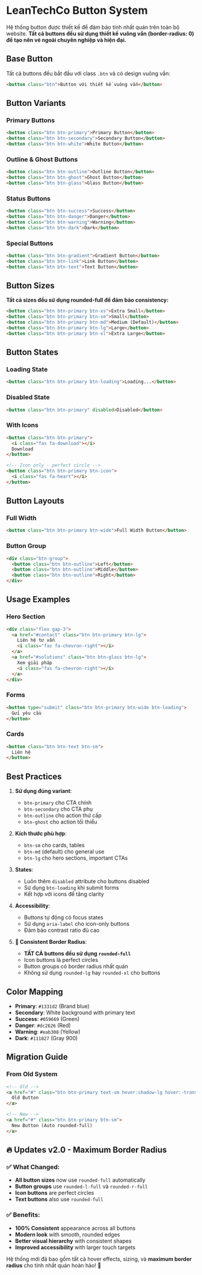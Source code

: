 # LeanTechCo Button System

Hệ thống button được thiết kế để đảm bảo tính nhất quán trên toàn bộ website. **Tất cả buttons đều sử dụng thiết kế vuông vắn (border-radius: 0) để tạo nên vẻ ngoài chuyên nghiệp và hiện đại.**

## Base Button
Tất cả buttons đều bắt đầu với class `.btn` và có design vuông vắn:
```html
<button class="btn">Button với thiết kế vuông vắn</button>
```

## Button Variants

### Primary Buttons
```html
<button class="btn btn-primary">Primary Button</button>
<button class="btn btn-secondary">Secondary Button</button>
<button class="btn btn-white">White Button</button>
```

### Outline & Ghost Buttons
```html
<button class="btn btn-outline">Outline Button</button>
<button class="btn btn-ghost">Ghost Button</button>
<button class="btn btn-glass">Glass Button</button>
```

### Status Buttons
```html
<button class="btn btn-success">Success</button>
<button class="btn btn-danger">Danger</button>
<button class="btn btn-warning">Warning</button>
<button class="btn btn-dark">Dark</button>
```

### Special Buttons
```html
<button class="btn btn-gradient">Gradient Button</button>
<button class="btn btn-link">Link Button</button>
<button class="btn btn-text">Text Button</button>
```

## Button Sizes

**Tất cả sizes đều sử dụng rounded-full để đảm bảo consistency:**

```html
<button class="btn btn-primary btn-xs">Extra Small</button>
<button class="btn btn-primary btn-sm">Small</button>
<button class="btn btn-primary btn-md">Medium (Default)</button>
<button class="btn btn-primary btn-lg">Large</button>
<button class="btn btn-primary btn-xl">Extra Large</button>
```

## Button States

### Loading State
```html
<button class="btn btn-primary btn-loading">Loading...</button>
```

### Disabled State
```html
<button class="btn btn-primary" disabled>Disabled</button>
```

### With Icons
```html
<button class="btn btn-primary">
  <i class="fas fa-download"></i>
  Download
</button>

<!-- Icon only - perfect circle -->
<button class="btn btn-primary btn-icon">
  <i class="fas fa-heart"></i>
</button>
```

## Button Layouts

### Full Width
```html
<button class="btn btn-primary btn-wide">Full Width Button</button>
```

### Button Group
```html
<div class="btn-group">
  <button class="btn btn-outline">Left</button>
  <button class="btn btn-outline">Middle</button>
  <button class="btn btn-outline">Right</button>
</div>
```

## Usage Examples

### Hero Section
```html
<div class="flex gap-3">
  <a href="#contact" class="btn btn-primary btn-lg">
    Liên hệ tư vấn
    <i class="fas fa-chevron-right"></i>
  </a>
  <a href="#solutions" class="btn btn-glass btn-lg">
    Xem giải pháp
    <i class="fas fa-chevron-right"></i>
  </a>
</div>
```

### Forms
```html
<button type="submit" class="btn btn-primary btn-wide btn-loading">
  Gửi yêu cầu
</button>
```

### Cards
```html
<button class="btn btn-text btn-sm">
  Liên hệ
</button>
```

## Best Practices

1. **Sử dụng đúng variant**: 
   - `btn-primary` cho CTA chính
   - `btn-secondary` cho CTA phụ  
   - `btn-outline` cho action thứ cấp
   - `btn-ghost` cho action tối thiểu

2. **Kích thước phù hợp**:
   - `btn-sm` cho cards, tables
   - `btn-md` (default) cho general use
   - `btn-lg` cho hero sections, important CTAs

3. **States**:
   - Luôn thêm `disabled` attribute cho buttons disabled
   - Sử dụng `btn-loading` khi submit forms
   - Kết hợp với icons để tăng clarity

4. **Accessibility**:
   - Buttons tự động có focus states
   - Sử dụng `aria-label` cho icon-only buttons
   - Đảm bảo contrast ratio đủ cao

5. **🎯 Consistent Border Radius**:
   - **TẤT CẢ buttons đều sử dụng `rounded-full`**
   - Icon buttons là perfect circles
   - Button groups có border radius nhất quán
   - Không sử dụng `rounded-lg` hay `rounded-xl` cho buttons

## Color Mapping

- **Primary**: `#1331d2` (Brand blue)
- **Secondary**: White background with primary text
- **Success**: `#059669` (Green)
- **Danger**: `#dc2626` (Red)  
- **Warning**: `#eab308` (Yellow)
- **Dark**: `#111827` (Gray 900)

## Migration Guide

### From Old System
```html
<!-- Old -->
<a href="#" class="btn btn-primary text-sm hover:shadow-lg hover:-translate-y-1 rounded-lg">
  Old Button
</a>

<!-- New -->
<a href="#" class="btn btn-primary btn-sm">
  New Button (Auto rounded-full)
</a>
```

## 🔥 **Updates v2.0 - Maximum Border Radius**

### ✅ **What Changed:**
- **All button sizes** now use `rounded-full` automatically
- **Button groups** use `rounded-l-full` và `rounded-r-full`
- **Icon buttons** are perfect circles
- **Text buttons** also use `rounded-full`

### ✅ **Benefits:**
- **100% Consistent** appearance across all buttons
- **Modern look** with smooth, rounded edges
- **Better visual hierarchy** with consistent shapes
- **Improved accessibility** with larger touch targets

Hệ thống mới đã bao gồm tất cả hover effects, sizing, và **maximum border radius** cho tính nhất quán hoàn hảo! 🎯 